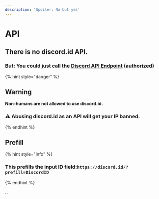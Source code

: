 ```yaml
---
description: 'Spoiler: No but yes'
---
```


# API

## There is no discord.id API.

### But: You could just call the [Discord API Endpoint](https://discord.com/developers/docs/resources/user#get-user) \(authorized\) 

{% hint style="danger" %}
## Warning

**Non-humans are not allowed to use discord.id.**

### ⚠ Abusing discord.id as an API will get your IP banned.
{% endhint %}



## Prefill

{% hint style="info" %}
### This prefills the input ID field:`https://discord.id/?prefill=DiscordID`
{% endhint %}

### 

\`\`



